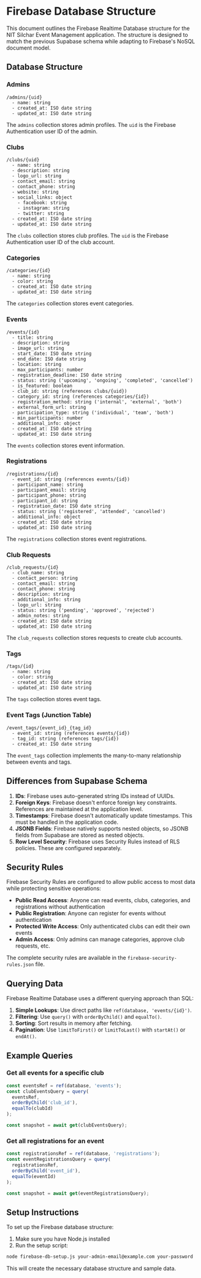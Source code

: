 # Firebase Database Structure

This document outlines the Firebase Realtime Database structure for the NIT Silchar Event Management application. The structure is designed to match the previous Supabase schema while adapting to Firebase's NoSQL document model.

## Database Structure

### Admins

```
/admins/{uid}
  - name: string
  - created_at: ISO date string
  - updated_at: ISO date string
```

The `admins` collection stores admin profiles. The `uid` is the Firebase Authentication user ID of the admin.

### Clubs

```
/clubs/{uid}
  - name: string
  - description: string
  - logo_url: string
  - contact_email: string
  - contact_phone: string
  - website: string
  - social_links: object
    - facebook: string
    - instagram: string
    - twitter: string
  - created_at: ISO date string
  - updated_at: ISO date string
```

The `clubs` collection stores club profiles. The `uid` is the Firebase Authentication user ID of the club account.

### Categories

```
/categories/{id}
  - name: string
  - color: string
  - created_at: ISO date string
  - updated_at: ISO date string
```

The `categories` collection stores event categories.

### Events

```
/events/{id}
  - title: string
  - description: string
  - image_url: string
  - start_date: ISO date string
  - end_date: ISO date string
  - location: string
  - max_participants: number
  - registration_deadline: ISO date string
  - status: string ('upcoming', 'ongoing', 'completed', 'cancelled')
  - is_featured: boolean
  - club_id: string (references clubs/{uid})
  - category_id: string (references categories/{id})
  - registration_method: string ('internal', 'external', 'both')
  - external_form_url: string
  - participation_type: string ('individual', 'team', 'both')
  - min_participants: number
  - additional_info: object
  - created_at: ISO date string
  - updated_at: ISO date string
```

The `events` collection stores event information.

### Registrations

```
/registrations/{id}
  - event_id: string (references events/{id})
  - participant_name: string
  - participant_email: string
  - participant_phone: string
  - participant_id: string
  - registration_date: ISO date string
  - status: string ('registered', 'attended', 'cancelled')
  - additional_info: object
  - created_at: ISO date string
  - updated_at: ISO date string
```

The `registrations` collection stores event registrations.

### Club Requests

```
/club_requests/{id}
  - club_name: string
  - contact_person: string
  - contact_email: string
  - contact_phone: string
  - description: string
  - additional_info: string
  - logo_url: string
  - status: string ('pending', 'approved', 'rejected')
  - admin_notes: string
  - created_at: ISO date string
  - updated_at: ISO date string
```

The `club_requests` collection stores requests to create club accounts.

### Tags

```
/tags/{id}
  - name: string
  - color: string
  - created_at: ISO date string
  - updated_at: ISO date string
```

The `tags` collection stores event tags.

### Event Tags (Junction Table)

```
/event_tags/{event_id}_{tag_id}
  - event_id: string (references events/{id})
  - tag_id: string (references tags/{id})
  - created_at: ISO date string
```

The `event_tags` collection implements the many-to-many relationship between events and tags.

## Differences from Supabase Schema

1. **IDs**: Firebase uses auto-generated string IDs instead of UUIDs.
2. **Foreign Keys**: Firebase doesn't enforce foreign key constraints. References are maintained at the application level.
3. **Timestamps**: Firebase doesn't automatically update timestamps. This must be handled in the application code.
4. **JSONB Fields**: Firebase natively supports nested objects, so JSONB fields from Supabase are stored as nested objects.
5. **Row Level Security**: Firebase uses Security Rules instead of RLS policies. These are configured separately.

## Security Rules

Firebase Security Rules are configured to allow public access to most data while protecting sensitive operations:

- **Public Read Access**: Anyone can read events, clubs, categories, and registrations without authentication
- **Public Registration**: Anyone can register for events without authentication
- **Protected Write Access**: Only authenticated clubs can edit their own events
- **Admin Access**: Only admins can manage categories, approve club requests, etc.

The complete security rules are available in the `firebase-security-rules.json` file.

## Querying Data

Firebase Realtime Database uses a different querying approach than SQL:

1. **Simple Lookups**: Use direct paths like `ref(database, 'events/{id}')`.
2. **Filtering**: Use `query()` with `orderByChild()` and `equalTo()`.
3. **Sorting**: Sort results in memory after fetching.
4. **Pagination**: Use `limitToFirst()` or `limitToLast()` with `startAt()` or `endAt()`.

## Example Queries

### Get all events for a specific club

```javascript
const eventsRef = ref(database, 'events');
const clubEventsQuery = query(
  eventsRef,
  orderByChild('club_id'),
  equalTo(clubId)
);

const snapshot = await get(clubEventsQuery);
```

### Get all registrations for an event

```javascript
const registrationsRef = ref(database, 'registrations');
const eventRegistrationsQuery = query(
  registrationsRef,
  orderByChild('event_id'),
  equalTo(eventId)
);

const snapshot = await get(eventRegistrationsQuery);
```

## Setup Instructions

To set up the Firebase database structure:

1. Make sure you have Node.js installed
2. Run the setup script:

```bash
node firebase-db-setup.js your-admin-email@example.com your-password
```

This will create the necessary database structure and sample data.
